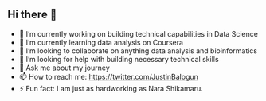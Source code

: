## Hi there 👋

- 🔭 I’m currently working on building technical capabilities in Data Science 
- 🌱 I’m currently learning data analysis on Coursera
- 👯 I’m looking to collaborate on anything data analysis and bioinformatics
- 🤔 I’m looking for help with building necessary technical skills
- 💬 Ask me about my journey
- 📫 How to reach me: https://twitter.com/JustinBalogun
- ⚡ Fun fact: I am just as hardworking as Nara Shikamaru.
